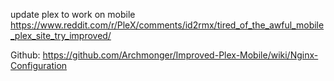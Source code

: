 update plex to work on mobile https://www.reddit.com/r/PleX/comments/id2rmx/tired_of_the_awful_mobile_plex_site_try_improved/

Github: https://github.com/Archmonger/Improved-Plex-Mobile/wiki/Nginx-Configuration